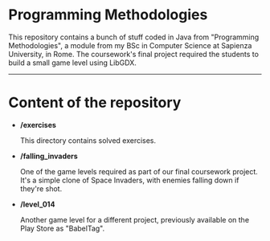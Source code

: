 # Programming Methodologies

This repository contains a bunch of stuff coded in Java from "Programming Methodologies", a module from my BSc in Computer Science at Sapienza University, in Rome. The coursework's final project required the students to build a small game level using LibGDX.

---

# Content of the repository

- **/exercises**

  This directory contains solved exercises.
  
- **/falling_invaders**
  
  One of the game levels required as part of our final coursework project. It's a simple clone of Space Invaders, with enemies falling down if they're shot.
  
- **/level_014**

  Another game level for a different project, previously available on the Play Store as "BabelTag".
